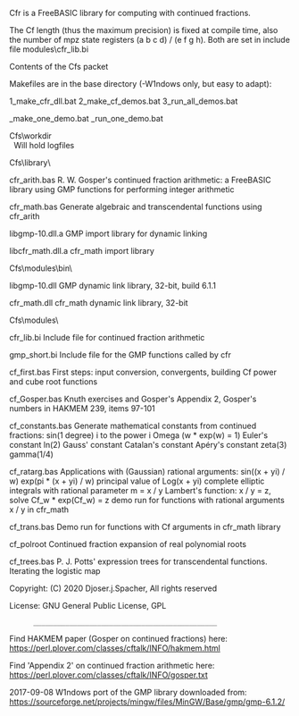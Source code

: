 Cfr is a FreeBASIC library for computing with continued fractions.


The Cf length (thus the maximum precision) is fixed at compile time,
also the number of mpz state registers (a b c d) / (e f g h).
Both are set in include file modules\cfr_lib.bi


Contents of the Cfs packet


Makefiles are in the base directory
(-W1ndows only, but easy to adapt):

1_make_cfr_dll.bat
2_make_cf_demos.bat
3_run_all_demos.bat

_make_one_demo.bat
_run_one_demo.bat


Cfs\workdir\
  Will hold logfiles


Cfs\library\

cfr_arith.bas
  R. W. Gosper's continued fraction arithmetic: a FreeBASIC library
  using GMP functions for performing integer arithmetic

cfr_math.bas
  Generate algebraic and transcendental functions using cfr_arith

libgmp-10.dll.a
  GMP import library for dynamic linking

libcfr_math.dll.a
  cfr_math import library


Cfs\modules\bin\

libgmp-10.dll
  GMP dynamic link library, 32-bit, build 6.1.1

cfr_math.dll
  cfr_math dynamic link library, 32-bit

Cfs\modules\

cfr_lib.bi
  Include file for continued fraction arithmetic

gmp_short.bi
  Include file for the GMP functions called by cfr

cf_first.bas
  First steps: input conversion, convergents,
  building Cf power and cube root functions

cf_Gosper.bas
  Knuth exercises and Gosper's Appendix 2,
  Gosper's numbers in HAKMEM 239, items 97-101

cf_constants.bas
  Generate mathematical constants from continued fractions:
    sin(1 degree)
    i to the power i
    Omega (w * exp(w) = 1)
    Euler's constant
    ln(2)
    Gauss' constant
    Catalan's constant
    Apéry's constant zeta(3)
    gamma(1/4)

cf_ratarg.bas
  Applications with (Gaussian) rational arguments:
    sin((x + yi) / w)
    exp(pi * (x + yi) / w)
    principal value of Log(x + yi)
    complete elliptic integrals with rational parameter m = x / y
    Lambert's function: x / y = z, solve Cf_w * exp(Cf_w) = z
    demo run for functions with rational arguments x / y in cfr_math

cf_trans.bas
  Demo run for functions with Cf arguments in cfr_math library

cf_polroot
  Continued fraction expansion of real polynomial roots

cf_trees.bas
  P. J. Potts' expression trees for transcendental functions.
  Iterating the logistic map


Copyright:
          (C) 2020 Djoser.j.Spacher, All rights reserved

  License:
          GNU General Public License, GPL 

          ______________________________________________

Find HAKMEM paper (Gosper on continued fractions) here:
  https://perl.plover.com/classes/cftalk/INFO/hakmem.html

Find 'Appendix 2' on continued fraction arithmetic here:
  https://perl.plover.com/classes/cftalk/INFO/gosper.txt

2017-09-08 W1ndows port of the GMP library downloaded from:
  https://sourceforge.net/projects/mingw/files/MinGW/Base/gmp/gmp-6.1.2/

